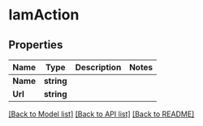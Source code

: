 # IamAction

## Properties
Name | Type | Description | Notes
------------ | ------------- | ------------- | -------------
**Name** | **string** |  | 
**Url** | **string** |  | 

[[Back to Model list]](../README.md#documentation-for-models) [[Back to API list]](../README.md#documentation-for-api-endpoints) [[Back to README]](../README.md)


